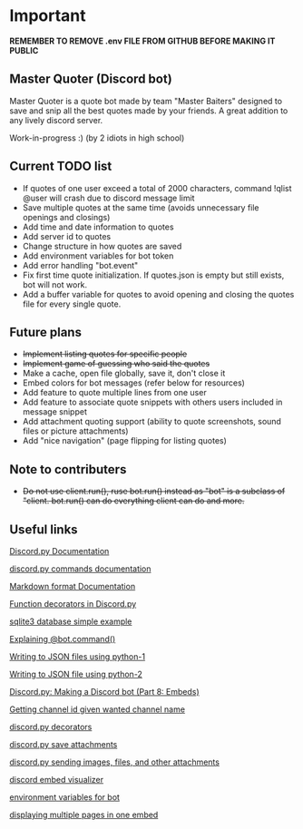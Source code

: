 # Important
__**REMEMBER TO REMOVE .env FILE FROM GITHUB BEFORE MAKING IT PUBLIC**__

## Master Quoter (Discord bot)
Master Quoter is a quote bot made by team "Master Baiters" designed to save and snip all the best quotes made by your friends. A great addition to any lively discord server.

Work-in-progress :) (by 2 idiots in high school)

## Current TODO list
- If quotes of one user exceed a total of 2000 characters, command !qlist @user will crash due to discord message limit
- Save multiple quotes at the same time (avoids unnecessary file openings and closings)
- Add time and date information to quotes
- Add server id to quotes
- Change structure in how quotes are saved
- Add environment variables for bot token
- Add error handling "bot.event"
- Fix first time quote initialization. If quotes.json is empty but still exists, bot will not work.
- Add a buffer variable for quotes to avoid opening and closing the quotes file for every single quote.

## Future plans
- ~~Implement listing quotes for specific people~~
- ~~Implement game of guessing who said the quotes~~
- Make a cache, open file globally, save it, don't close it
- Embed colors for bot messages (refer below for resources)
- Add feature to quote multiple lines from one user
- Add feature to associate quote snippets with others users included in message snippet
- Add attachment quoting support (ability to quote screenshots, sound files or picture attachments)
- Add "nice navigation" (page flipping for listing quotes)


## Note to contributers
- ~~Do not use client.run(), ruse bot.run() instead as "bot" is a subclass of "client. bot.run() can do everything client can do and more.~~

## Useful links
[Discord.py Documentation](https://discordpy.readthedocs.io/en/latest/)

[discord.py commands documentation](https://discordpy.readthedocs.io/en/latest/ext/commands/commands.html)

[Markdown format Documentation](https://www.markdownguide.org/basic-syntax/)

[Function decorators in Discord.py](https://medium.com/@cantsayihave/decorators-in-discord-py-e44ce3a1aae5)

[sqlite3 database simple example](https://docs.python.org/3/library/sqlite3.html)

[Explaining @bot.command()](https://medium.com/better-programming/how-to-make-discord-bot-commands-in-python-2cae39cbfd55)

[Writing to JSON files using python-1](https://stackabuse.com/reading-and-writing-json-to-a-file-in-python/)

[Writing to JSON file using python-2](https://www.geeksforgeeks.org/append-to-json-file-using-python/)

[Discord.py: Making a Discord bot (Part 8: Embeds)](https://www.youtube.com/watch?v=XKQWxAaRgG0)

[Getting channel id given wanted channel name](https://stackoverflow.com/questions/63321098/is-it-possible-to-get-channel-id-by-name-in-discord-py)

[discord.py decorators](https://medium.com/@cantsayihave/decorators-in-discord-py-e44ce3a1aae5)

[discord.py save attachments](https://www.reddit.com/r/Discord_Bots/comments/eojofe/py_saving_posted_images/)

[discord.py sending images, files, and other attachments](https://discordpy.readthedocs.io/en/latest/faq.html#how-do-i-upload-an-image)

[discord embed visualizer](https://leovoel.github.io/embed-visualizer/)

[environment variables for bot](https://morioh.com/p/c23c88dd2374)

[displaying multiple pages in one embed](https://stackoverflow.com/questions/63882175/making-embeds-of-more-than-one-page-using-discord-py)